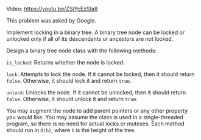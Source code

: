 Video: https://youtu.be/ZSjYcEzSIa8

This problem was asked by Google.

Implement locking in a binary tree. A binary tree node can be locked or
unlocked only if all of its descendants or ancestors are not locked.

Design a binary tree node class with the following methods:

`is_locked`: Returns whether the node is locked.

`lock`: Attempts to lock the node. If it cannot be locked, then it should
return `false`. Otherwise, it should lock it and return `true`.

`unlock`: Unlocks the node. If it cannot be unlocked, then it should return
`false`.  Otherwise, it should unlock it and return `true`.

You may augment the node to add parent pointers or any other property you would
like. You may assume the class is used in a single-threaded program, so there
is no need for actual locks or mutexes. Each method should run in `O(h)`, where
`h` is the height of the tree.

